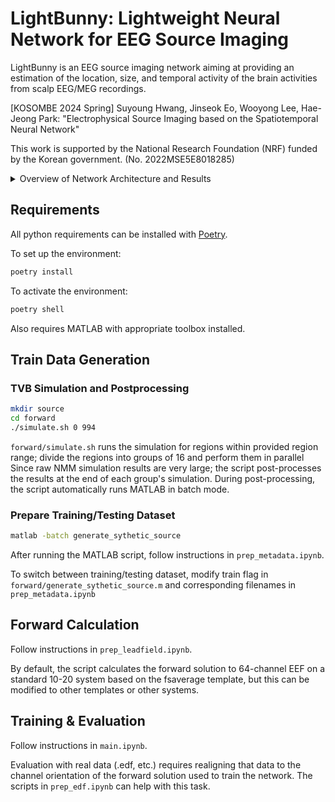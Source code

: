 # LightBunny: Lightweight Neural Network for EEG Source Imaging

LightBunny is an EEG source imaging network aiming at providing an estimation of the location, size, and temporal activity of the brain activities from scalp EEG/MEG recordings.

\[KOSOMBE 2024 Spring\] Suyoung Hwang, Jinseok Eo, Wooyong Lee, Hae-Jeong Park: "Electrophysical Source Imaging based on the Spatiotemporal Neural Network"

This work is supported by the National Research Foundation (NRF) funded by the Korean government. (No. 2022MSE5E8018285)

<details>

<summary>Overview of Network Architecture and Results</summary>

### Network Architecture

![image](https://github.com/user-attachments/assets/67c8db8f-cdfb-49f7-8040-625999afbbdc)

- Default Training Setup: MMSE loss, *Adam* optimizer with learning rate 5e-4
- Default Hyperparameters: $C = 64$, $T = 500$, $D = 256$, $R = 994$, $S = 25$, $F = D / 4$<br/>
- Total Parameter Count: 5.06M

### Results

Spatial PCC: 0.85 ± 0.05<br/>
Temporal PCC: 0.98 ± 0.03

![image](https://github.com/user-attachments/assets/a9050ef6-a0c2-4814-8064-1e476bddd121)

**(A, B)** Ground Truth (A) and Estimated (B) Source of a Generated Sample Test Data<br/>
**(C)** Ground Truth and Estimated Potential of a Source Region of a Generated Sample Test Data<br/>
**(D)** Estimated Source of the Auditory-Evoked Potential Elicited in the Auditory Oddball Task

</details>

## Requirements

All python requirements can be installed with [Poetry](https://python-poetry.org/).

To set up the environment:
```sh
poetry install
```

To activate the environment:
```sh
poetry shell
```

Also requires MATLAB with appropriate toolbox installed.

## Train Data Generation

### TVB Simulation and Postprocessing

```sh
mkdir source
cd forward
./simulate.sh 0 994
```

`forward/simulate.sh` runs the simulation for regions within provided region range; divide the regions into groups of 16 and perform them in parallel
Since raw NMM simulation results are very large; the script post-processes the results at the end of each group's simulation.
During post-processing, the script automatically runs MATLAB in batch mode.

### Prepare Training/Testing Dataset

```sh
matlab -batch generate_sythetic_source
```

After running the MATLAB script, follow instructions in `prep_metadata.ipynb`.

To switch between training/testing dataset, modify train flag in `forward/generate_sythetic_source.m` and corresponding filenames in `prep_metadata.ipynb`

## Forward Calculation

Follow instructions in `prep_leadfield.ipynb`.

By default, the script calculates the forward solution to 64-channel EEF on a standard 10-20 system based on the fsaverage template, but this can be modified to other templates or other systems.

## Training & Evaluation

Follow instructions in `main.ipynb`.

Evaluation with real data (.edf, etc.) requires realigning that data to the channel orientation of the forward solution used to train the network. The scripts in `prep_edf.ipynb` can help with this task.

